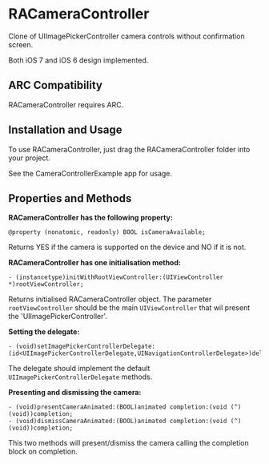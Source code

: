 RACameraController
==================

Clone of UIImagePickerController camera controls without confirmation screen.

Both iOS 7 and iOS 6 design implemented.

ARC Compatibility
-----------------

RACameraController requires ARC.

Installation and Usage
------------

To use RACameraController, just drag the RACameraController folder into your project.

See the CameraControllerExample app for usage.


Properties and Methods
----------------------

**RACameraController has the following property:**

	@property (nonatomic, readonly) BOOL isCameraAvailable;

Returns YES if the camera is supported on the device and NO if it is not.

**RACameraController has one initialisation method:**

	- (instancetype)initWithRootViewController:(UIViewController *)rootViewController;

Returns initialised RACameraController object. The parameter `rootViewController` should be the main `UIViewController` that wil present the 'UIImagePickerController'.

**Setting the delegate:**

	- (void)setImagePickerControllerDelegate:(id<UIImagePickerControllerDelegate,UINavigationControllerDelegate>)delegate;

The delegate should implement the default `UIImagePickerControllerDelegate` methods.

**Presenting and dismissing the camera:**

	- (void)presentCameraAnimated:(BOOL)animated completion:(void (^)(void))completion;
	- (void)dismissCameraAnimated:(BOOL)animated completion:(void (^)(void))completion;

This two methods will present/dismiss the camera calling the completion block on completion.


